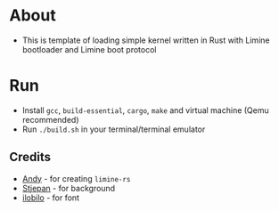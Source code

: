 # About
- This is template of loading simple kernel written in Rust with Limine bootloader and Limine boot protocol

# Run
- Install `gcc`, `build-essential`, `cargo`, `make` and virtual machine (Qemu recommended)
- Run `./build.sh` in your terminal/terminal emulator

## Credits
- [Andy](https://github.com/limine-bootloader/limine-rs) - for creating `limine-rs`
- [Stjepan](https://github.com/StjepanBM1) - for background
- [ilobilo](https://github.com/ilobilo) - for font
